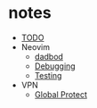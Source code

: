 # notes

- [TODO](todo.md)
- Neovim
  - [dadbod](neovim/dadbod.md)
  - [Debugging](neovim/debugging.md)
  - [Testing](neovim/testing.md)
- VPN
  - [Global Protect](vpn/global-protect.md)

